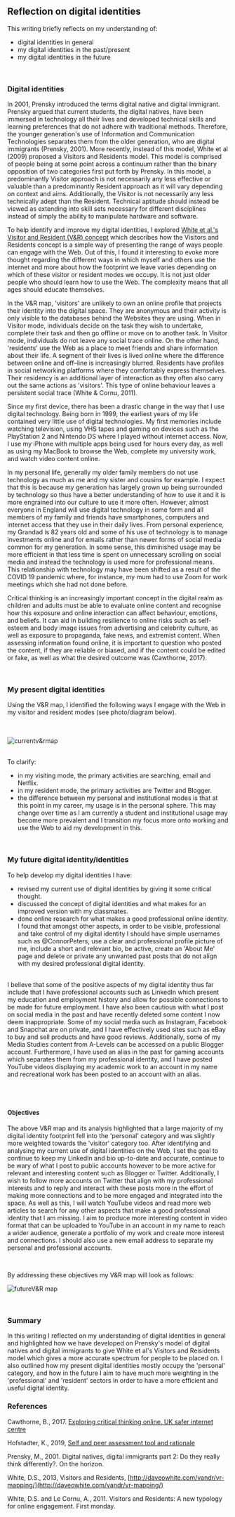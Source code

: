
## Reflection on digital identities

This writing briefly reflects on my understanding of:

- digital identities in general
- my digital identities in the past/present
- my digital identities in the future

<br>

### Digital identities

In 2001, Prensky introduced the terms digital native and digital immigrant. Prensky argued that current students, the digital natives, have been immersed in technology all their lives and developed technical skills and learning preferences that do not adhere with traditional methods. Therefore, the younger generation's use of Information and Communication Technologies separates them from the older generation, who are digital immigrants (Prensky, 2001). More recently, instead of this model, White et al (2009) proposed a Visitors and Residents model. This model is comprised of people being at some point across a continuum rather than the binary opposition of two categories first put forth by Prensky. In this model, a predominantly Visitor approach is not necessarily any less effective or valuable than a predominantly Resident approach as it will vary depending on context and aims. Additionally, the Visitor is not necessarily any less technically adept than the Resident. Technical aptitude should instead be viewed as extending into skill sets necessary for different disciplines instead of simply the ability to manipulate hardware and software. 

To help identify and improve my digital identities, I explored [White et al.'s Visitor and Resident (V&R) concept](http://daveowhite.com/vandr/) which describes how the Visitors and Residents concept is a simple way of presenting the range of ways people can engage with the Web. Out of this, I found it interesting to evoke more thought regarding the different ways in which myself and others use the internet and more about how the footprint we leave varies depending on which of these visitor or resident modes we occupy. It is not just older people who should learn how to use the Web. The complexity means that all ages should educate themselves.

In the V&R map, 'visitors' are unlikely to own an online profile that projects their identity into the digital space. They are anonymous and their activity is only visible to the databases behind the Websites they are using. When in Visitor mode, individuals decide on the task they wish to undertake, complete their task and then go offline or move on to another task. In Visitor mode, individuals do not leave any social trace online. On the other hand, 'residents' use the Web as a place to meet friends and share information about their life. A segment of their lives is lived online where the difference between online and off–line is increasingly blurred. Residents have profiles in social networking platforms where they comfortably express themselves. Their residency is an additional layer of interaction as they often also carry out the same actions as 'visitors'. This type of online behaviour leaves a persistent social trace (White & Cornu, 2011).

Since my first device, there has been a drastic change in the way that I use digital technology. Being born in 1999, the earliest years of my life contained very little use of digital technologies. My first memories include watching television, using VHS tapes and gaming on devices such as the PlayStation 2 and Nintendo DS where I played without internet access. Now, I use my iPhone with multiple apps being used for hours every day, as well as using my MacBook to browse the Web, complete my university work, and watch video content online.

In my personal life, generally my older family members do not use technology as much as me and my sister and cousins for example. I expect that this is because my generation has largely grown up being surrounded by technology so thus have a better understanding of how to use it and it is more engrained into our culture to use it more often. However, almost everyone in England will use digital technology in some form and all members of my family and friends have smartphones, computers and internet access that they use in their daily lives. From personal experience, my Grandad is 82 years old and some of his use of technology is to manage investments online and for emails rather than newer forms of social media common for my generation. In some sense, this diminished usage may be more efficient in that less time is spent on unnecessary scrolling on social media and instead the technology is used more for professional means. This relationship with technology may have been shifted as a result of the COVID 19 pandemic where, for instance, my mum had to use Zoom for work meetings which she had not done before. 

Critical thinking is an increasingly important concept in the digital realm as children and adults must be able to evaluate online content and recognise how this exposure and online interaction can affect behaviour, emotions, and beliefs. It can aid in building resilience to online risks such as self-esteem and body image issues from advertising and celebrity culture, as well as exposure to propaganda, fake news, and extremist content. When assessing information found online, it is important to question who posted the content, if they are reliable or biased, and if the content could be edited or fake, as well as what the desired outcome was (Cawthorne, 2017). 

<br>

### My present digital identities

Using the V&R map, I identified the following ways I engage with the Web in my visitor and resident modes (see photo/diagram below). 

 <br><br>
 ![currentv&rmap](assets/img/currentv&rmap.png)
<br><br>

To clarify:

- in my visiting mode, the primary activities are searching, email and Netflix.
- in my resident mode, the primary activities are Twitter and Blogger.
- the difference between my personal and institutional modes is that at this point in my career, my usage is in the personal sphere. This may change over time as I am currently a student and institutional usage may become more prevalent and I transition my focus more onto working and use the Web to aid my development in this.
 
<br>

### My future digital identity/identities

To help develop my digital identities I have:
- revised my current use of digital identities by giving it some critical thought.
- discussed the concept of digital identities and what makes for an improved version with my classmates.
- done online research for what makes a good professional online identity. I found that amongst other aspects, in order to be visible, professional and take control of my digital identity I should have simple usernames such as @ConnorPeters, use a clear and professional profile picture of me, include a short and relevant bio, be active, create an 'About Me' page and delete or private any unwanted past posts that do not align with my desired professional digital identity. 

<br>
I believe that some of the positive aspects of my digital identity thus far include that I have professional accounts such as LinkedIn which present my education and employment history and allow for possible connections to be made for future employment. I have also been cautious with what I post on social media in the past and have recently deleted some content I now deem inappropriate. Some of my social media such as Instagram, Facebook and Snapchat are on private, and I have effectively used sites such as eBay to buy and sell products and have good reviews. Additionally, some of my Media Studies content from A-Levels can be accessed on a public Blogger account. Furthermore, I have used an alias in the past for gaming accounts which separates them from my professional identity, and I have posted YouTube videos displaying my academic work to an account in my name and recreational work has been posted to an account with an alias. 
 <br>
 <br>
 
 <br>

<br>

#### Objectives

The above V&R map and its analysis highlighted that a large majority of my digital identity footprint fell into the 'personal' category and was slightly more weighted towards the 'visitor' category too. After identifying and analysing my current use of digital identities on the Web, I set the goal to continue to keep my LinkedIn and bio up-to-date and accurate, continue to be wary of what I post to public accounts however to be more active for relevant and interesting content such as Blogger or Twitter. Additionally, I wish to follow more accounts on Twitter that align with my professional interests and to reply and interact with these posts more in the effort of making more connections and to be more engaged and integrated into the space. As well as this, I will watch YouTube videos and read more web articles to search for any other aspects that make a good professional identity that I am missing. I aim to produce more interesting content in video format that can be uploaded to YouTube in an account in my name to reach a wider audience, generate a portfolio of my work and create more interest and connections. I should also use a new email address to separate my personal and professional accounts.

<br>

By addressing these objectives my V&R map will look as follows: 

![futureV&R map](assets/img/futurev&rmap.png)

<br>

### Summary

In this writing I reflected on my understanding of digital identities in general and highlighted how we have developed on Prensky's model of digital natives and digital immigrants to give White et al's Visitors and Reisidents model which gives a more accurate spectrum for people to be placed on. I also outlined how my present digital identities mostly occupy the 'personal' category, and how in the future I aim to have much more weighting in the 'professional' and 'resident' sectors in order to have a more efficient and useful digital identity. 

### References
Cawthorne, B., 2017. [Exploring critical thinking online. UK safer internet centre](https://saferinternet.org.uk/blog/exploring-critical-thinking-online)

Hofstadter, K., 2019, [Self and peer assessment tool and rationale](https://khofstadter.com/assets/doc/Hofstadter-2019-self-and-peer-assessment-tool-and-rationale.pdf)

Prensky, M., 2001. Digital natives, digital immigrants part 2: Do they really think differently?. On the horizon.

White, D.S., 2013, Visitors and Residents, [http://daveowhite.com/vandr/vr-mapping/](http://daveowhite.com/vandr/vr-mapping/)

White, D.S. and Le Cornu, A., 2011. Visitors and Residents: A new typology for online engagement. First monday.


